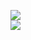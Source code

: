 [![](https://img.shields.io/badge/Made%20With-Github%20Spray-lightgrey.svg?style=for-the-badge&logo=github)](https://github.com/Annihil/github-spray#6197)  
[![](https://i.imgur.com/2DrTn0Z.gif)](https://github.com/Annihil/github-spray)